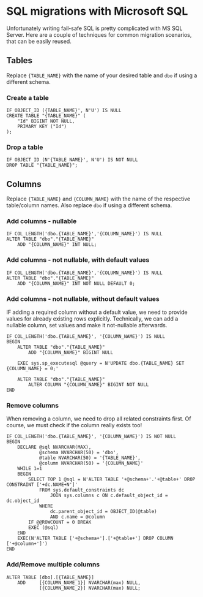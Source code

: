 # SQL migrations with Microsoft SQL

Unfortunately writing fail-safe SQL is pretty complicated with MS SQL Server. Here are a couple of techniques for common migration scenarios, that can be easily reused.

## Tables

Replace `{TABLE_NAME}` with the name of your desired table and `dbo` if using a different schema.

### Create a table

```
IF OBJECT_ID ({TABLE_NAME}', N'U') IS NULL 
CREATE TABLE "{TABLE_NAME}" (
	"Id" BIGINT NOT NULL,
	PRIMARY KEY ("Id")
);
```

### Drop a table

```
IF OBJECT_ID (N'{TABLE_NAME}', N'U') IS NOT NULL
DROP TABLE "{TABLE_NAME}";
```

## Columns

Replace `{TABLE_NAME}` and `{COLUMN_NAME}` with the name of the respective table/column names. Also replace `dbo` if using a different schema. 

### Add columns - nullable

```
IF COL_LENGTH('dbo.{TABLE_NAME}','{COLUMN_NAME}') IS NULL
ALTER TABLE "dbo"."{TABLE_NAME}"
	ADD "{COLUMN_NAME}" INT NULL;
```

### Add columns - not nullable, with default values

```
IF COL_LENGTH('dbo.{TABLE_NAME}','{COLUMN_NAME}') IS NULL
ALTER TABLE "dbo"."{TABLE_NAME}"
	ADD "{COLUMN_NAME}" INT NOT NULL DEFAULT 0;
```

### Add columns - not nullable, without default values

IF adding a required column without a default value, we need to provide values for already existing rows explicitly. Technically, we can add a nullable column, set values and make it not-nullable afterwards.

```
IF COL_LENGTH('dbo.{TABLE_NAME}', '{COLUMN_NAME}') IS NULL
BEGIN
	ALTER TABLE "dbo"."{TABLE_NAME}"
		ADD "{COLUMN_NAME}" BIGINT NULL

	EXEC sys.sp_executesql @query = N'UPDATE dbo.{TABLE_NAME} SET {COLUMN_NAME} = 0;'

	ALTER TABLE "dbo"."{TABLE_NAME}"
		ALTER COLUMN "{COLUMN_NAME}" BIGINT NOT NULL
END
```

### Remove columns 

When removing a column, we need to drop all related constraints first. Of course, we must check if the column really exists too!

```
IF COL_LENGTH('dbo.{TABLE_NAME}', '{COLUMN_NAME}') IS NOT NULL
BEGIN
	DECLARE @sql NVARCHAR(MAX),
			@schema NVARCHAR(50) = 'dbo',
			@table NVARCHAR(50) = '{TABLE_NAME}',
			@column NVARCHAR(50) = '{COLUMN_NAME}'
	WHILE 1=1
	BEGIN
		SELECT TOP 1 @sql = N'ALTER TABLE '+@schema+'.'+@table+' DROP CONSTRAINT ['+dc.NAME+N']'
			FROM sys.default_constraints dc
				JOIN sys.columns c ON c.default_object_id = dc.object_id
			WHERE 
				dc.parent_object_id = OBJECT_ID(@table)
				AND c.name = @column
		IF @@ROWCOUNT = 0 BREAK
		EXEC (@sql)
	END
	EXEC(N'ALTER TABLE ['+@schema+'].['+@table+'] DROP COLUMN ['+@column+']')
END
```

### Add/Remove multiple columns

```
ALTER TABLE [dbo].[{TABLE_NAME}]
	ADD 	[{COLUMN_NAME_1}] NVARCHAR(max) NULL,
			[{COLUMN_NAME_2}] NVARCHAR(max) NULL;

```